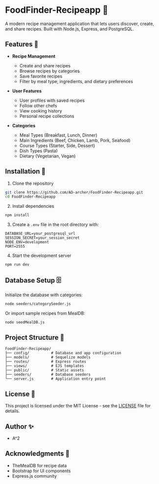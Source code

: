 # FoodFinder-Recipeapp 🍳

A modern recipe management application that lets users discover, create, and share recipes. Built with Node.js, Express, and PostgreSQL.

## Features 🌟

- **Recipe Management**
  - Create and share recipes
  - Browse recipes by categories
  - Save favorite recipes
  - Filter by meal type, ingredients, and dietary preferences

- **User Features**
  - User profiles with saved recipes
  - Follow other chefs
  - View cooking history
  - Personal recipe collections

- **Categories**
  - Meal Types (Breakfast, Lunch, Dinner)
  - Main Ingredients (Beef, Chicken, Lamb, Pork, Seafood)
  - Course Types (Starter, Side, Dessert)
  - Dish Types (Pasta)
  - Dietary (Vegetarian, Vegan)

## Installation 🚀

1. Clone the repository
```bash
git clone https://github.com/AD-archer/FoodFinder-Recipeapp.git
cd FoodFinder-Recipeapp
```

2. Install dependencies
```bash
npm install
```

3. Create a `.env` file in the root directory with:
```plaintext
DATABASE_URL=your_postgresql_url
SESSION_SECRET=your_session_secret
NODE_ENV=development
PORT=2555
```

4. Start the development server
```bash
npm run dev
```

## Database Setup 🗄️

Initialize the database with categories:
```bash
node seeders/categorySeeder.js
```

Or import sample recipes from MealDB:
```bash
node seedMealDB.js
```

## Project Structure 📁
```plaintext
FoodFinder-Recipeapp/
├── config/          # Database and app configuration
├── models/          # Sequelize models
├── routes/          # Express routes
├── views/           # EJS templates
├── public/          # Static assets
├── seeders/         # Database seeders
└── server.js        # Application entry point
```

## License 📝

This project is licensed under the MIT License - see the [LICENSE](LICENSE) file for details.

## Author ✨

- A^2

## Acknowledgments 🙏

- TheMealDB for recipe data
- Bootstrap for UI components
- Express.js community
